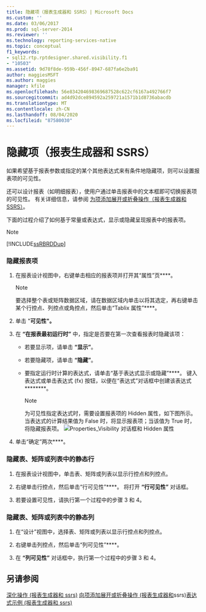 ```yaml
---
title: 隐藏项（报表生成器和 SSRS）| Microsoft Docs
ms.custom: ''
ms.date: 03/06/2017
ms.prod: sql-server-2014
ms.reviewer: ''
ms.technology: reporting-services-native
ms.topic: conceptual
f1_keywords:
- sql12.rtp.rptdesigner.shared.visibility.f1
- "10503"
ms.assetid: 9d78f8de-959b-456f-8947-687fa6e2ba91
author: maggiesMSFT
ms.author: maggies
manager: kfile
ms.openlocfilehash: 56e834204698369687528c622cf6167a492766f7
ms.sourcegitcommit: ad4d92dce894592a259721a1571b1d8736abacdb
ms.translationtype: MT
ms.contentlocale: zh-CN
ms.lasthandoff: 08/04/2020
ms.locfileid: "87580030"
---
```

# <a name="hide-an-item-report-builder-and-ssrs"></a>隐藏项（报表生成器和 SSRS）
  如果希望基于报表参数或指定的某个其他表达式来有条件地隐藏项，则可以设置报表项的可见性。

 还可以设计报表（如明细报表），使用户通过单击报表中的文本框即可切换报表项的可见性。 有关详细信息，请参阅 [为项添加展开或折叠操作（报表生成器和 SSRS）](../report-design/add-an-expand-or-collapse-action-to-an-item-report-builder-and-ssrs.md)。

 下面的过程介绍了如何基于常量或表达式，显示或隐藏呈现报表中的报表项。

> [!NOTE]
>  [!INCLUDE[ssRBRDDup](../../includes/ssrbrddup-md.md)]

### <a name="to-hide-a-report-item"></a>隐藏报表项

1.  在报表设计视图中，右键单击相应的报表项并打开其“属性”页****。

    > [!NOTE]
    >  要选择整个表或矩阵数据区域，请在数据区域内单击以将其选定，再右键单击某个行控点、列控点或角控点，然后单击“Tablix 属性”****。

2.  单击 "**可见性"。**

3.  在 **“在报表最初运行时”** 中，指定是否要在第一次查看报表时隐藏该项：

    -   若要显示项，请单击 **“显示”**。

    -   若要隐藏项，请单击 **“隐藏”**。

    -   要指定运行时计算的表达式，请单击“基于表达式显示或隐藏”****。 键入表达式或单击表达式 (fx) 按钮，以便在“表达式”对话框中创建该表达式********。

        > [!NOTE]
        >  为可见性指定表达式时，需要设置报表项的 Hidden 属性，如下图所示。 当表达式的计算结果值为 False 时，将显示报表项；当该值为 True 时，将隐藏报表项。 
        > ![Properties_Visibility 对话框和 Hidden 属性](../media/hiddenproperty-propertiesvisibility.png "Properties_Visibility 对话框和 Hidden 属性")

4.  单击“确定”两次****。

### <a name="to-hide-static-rows-in-a-table-matrix-or-list"></a>隐藏表、矩阵或列表中的静态行

1.  在报表设计视图中，单击表、矩阵或列表以显示行控点和列控点。

2.  右键单击行控点，然后单击“行可见性”****。 将打开 **“行可见性”** 对话框。

3.  若要设置可见性，请执行第一个过程中的步骤 3 和 4。

### <a name="to-hide-static-columns-in-a-table-matrix-or-list"></a>隐藏表、矩阵或列表中的静态列

1.  在“设计”视图中，选择表、矩阵或列表以显示行控点和列控点。

2.  右键单击列控点，然后单击“列可见性”****。

3.  在 **“列可见性”** 对话框中，执行第一个过程中的步骤 3 和 4。

## <a name="see-also"></a>另请参阅
 [深化操作 &#40;报表生成器和 ssrs&#41;](../report-design/drilldown-action-report-builder-and-ssrs.md) [向项添加展开或折叠操作 &#40;报表生成器和](../report-design/add-an-expand-or-collapse-action-to-an-item-report-builder-and-ssrs.md)ssrs&#41;[表达式示例 &#40;报表生成器和 ssrs&#41;](../report-design/expression-examples-report-builder-and-ssrs.md)


